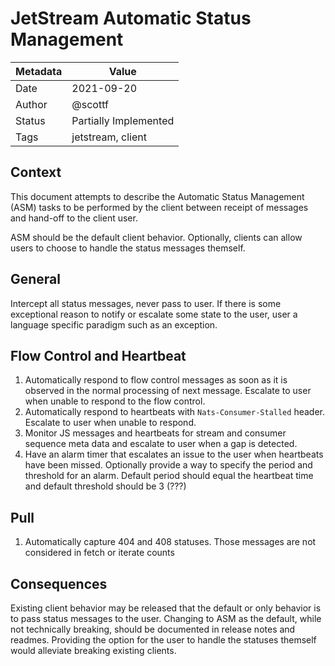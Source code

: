 # JetStream Automatic Status Management

|Metadata|Value|
|--------|-----|
|Date    |2021-09-20|
|Author  |@scottf|
|Status  |Partially Implemented|
|Tags    |jetstream, client|

## Context

This document attempts to describe the Automatic Status Management (ASM) tasks to be performed by the client between receipt of messages and hand-off to the client user.

ASM should be the default client behavior. Optionally, clients can allow users to choose to handle the status messages themself.

## General

Intercept all status messages, never pass to user. If there is some exceptional reason to notify or escalate some state to the user, user a language specific paradigm such as an exception.

## Flow Control and Heartbeat

1. Automatically respond to flow control messages as soon as it is observed in the normal processing of next message. Escalate to user when unable to respond to the flow control.
1. Automatically respond to heartbeats with `Nats-Consumer-Stalled` header. Escalate to user when unable to respond.
1. Monitor JS messages and heartbeats for stream and consumer sequence meta data and escalate to user when a gap is detected.
1. Have an alarm timer that escalates an issue to the user when heartbeats have been missed. Optionally provide a way to specify the period and threshold for an alarm. Default period should equal the heartbeat time and default threshold should be 3 (???)

## Pull

1. Automatically capture 404 and 408 statuses. Those messages are not considered in fetch or iterate counts

## Consequences

Existing client behavior may be released that the default or only behavior is to pass status messages to the user. 
Changing to ASM as the default, while not technically breaking, should be documented in release notes and readmes.
Providing the option for the user to handle the statuses themself would alleviate breaking existing clients.
